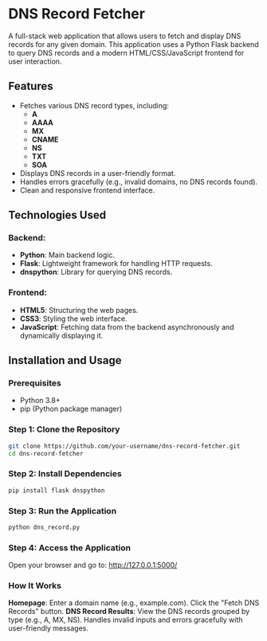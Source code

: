 # DNS Record Fetcher

A full-stack web application that allows users to fetch and display DNS records for any given domain. This application uses a Python Flask backend to query DNS records and a modern HTML/CSS/JavaScript frontend for user interaction.

## Features

- Fetches various DNS record types, including:
  - **A**
  - **AAAA**
  - **MX**
  - **CNAME**
  - **NS**
  - **TXT**
  - **SOA**
- Displays DNS records in a user-friendly format.
- Handles errors gracefully (e.g., invalid domains, no DNS records found).
- Clean and responsive frontend interface.

## Technologies Used

### Backend:
- **Python**: Main backend logic.
- **Flask**: Lightweight framework for handling HTTP requests.
- **dnspython**: Library for querying DNS records.

### Frontend:
- **HTML5**: Structuring the web pages.
- **CSS3**: Styling the web interface.
- **JavaScript**: Fetching data from the backend asynchronously and dynamically displaying it.

## Installation and Usage

### Prerequisites
- Python 3.8+
- pip (Python package manager)

### Step 1: Clone the Repository
```bash
git clone https://github.com/your-username/dns-record-fetcher.git
cd dns-record-fetcher
```
### Step 2: Install Dependencies
```bash
pip install flask dnspython
```
### Step 3: Run the Application
```bash
python dns_record.py
```
### Step 4: Access the Application
Open your browser and go to:
http://127.0.0.1:5000/

### How It Works
**Homepage**:
Enter a domain name (e.g., example.com).
Click the "Fetch DNS Records" button.
**DNS Record Results**:
View the DNS records grouped by type (e.g., A, MX, NS).
Handles invalid inputs and errors gracefully with user-friendly messages.
